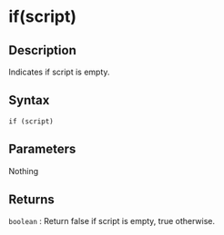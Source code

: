# if(script)

## Description

Indicates if script is empty.

## Syntax

`if (script)`

## Parameters

Nothing

## Returns

`boolean` : Return false if script is empty, true otherwise.
